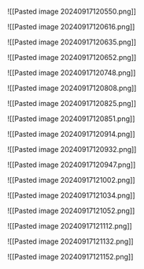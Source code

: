 ![[Pasted image 20240917120550.png]]

![[Pasted image 20240917120616.png]]

![[Pasted image 20240917120635.png]]

![[Pasted image 20240917120652.png]]

![[Pasted image 20240917120748.png]]

![[Pasted image 20240917120808.png]]


![[Pasted image 20240917120825.png]]


![[Pasted image 20240917120851.png]]

![[Pasted image 20240917120914.png]]

![[Pasted image 20240917120932.png]]

![[Pasted image 20240917120947.png]]

![[Pasted image 20240917121002.png]]

![[Pasted image 20240917121034.png]]

![[Pasted image 20240917121052.png]]

![[Pasted image 20240917121112.png]]

![[Pasted image 20240917121132.png]]

![[Pasted image 20240917121152.png]]







